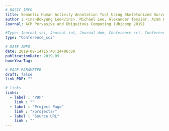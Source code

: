 ```yaml
---
# BASIC INFO
title: Semantic Human Activity Annotation Tool Using Skeletonized Surveillance Videos
author : <ins>Bokyung Lee</ins>, Michael Lee, Alexander Tessier, Azam Khan.
Journal: ACM Pervasive and Ubiquitous Computing (Ubicomp 2019)

#Type: Journal_sci, Journal_int, Journal_dom, Conference_sci, Conference_int, conference_dom
type: "Conference_sci"

# DATE INFO
date: 2019-09-14T15:40:24+06:00
publicationDate: 2019.09
homeYearTag: 

# PAGE PARAMETER
draft: false
link_PDF: ""

# links
links:
  - label : "PDF"
    link : ""
  - label : "Project Page"
    link : "/projects/"
  - label : "Source URL"
    link : ""
---
```


